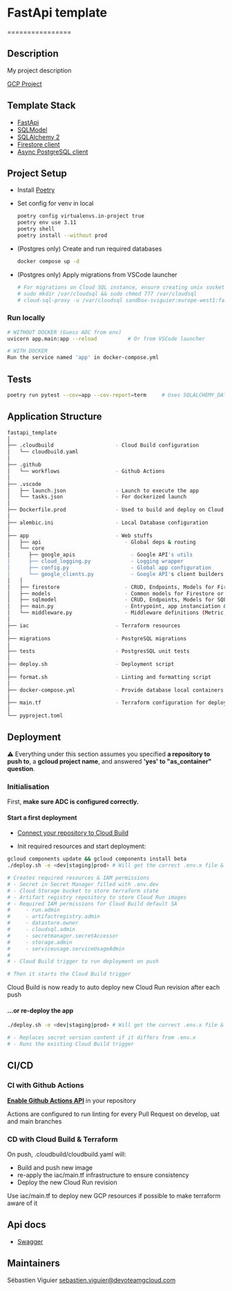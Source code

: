 # FastApi template

================

## Description

My project description

[GCP Project](https://console.cloud.google.com/home/dashboard?authuser=0&project=sandbox-sviguier&supportedpurview=project)

## Template Stack

- [FastApi](https://fastapi.tiangolo.com/)
- [SQLModel](https://sqlmodel.tiangolo.com/)
- [SQLAlchemy 2](https://docs.sqlalchemy.org/en/20/)
- [Firestore client](https://firebase.google.com/docs/firestore)
- [Async PostgreSQL client](https://github.com/MagicStack/asyncpg)

## Project Setup

- Install [Poetry](https://python-poetry.org/docs/)

- Set config for venv in local

  ```sh
  poetry config virtualenvs.in-project true
  poetry env use 3.11
  poetry shell
  poetry install --without prod
  ```

- (Postgres only) Create and run required databases

  ```bash
  docker compose up -d
  ```

- (Postgres only) Apply migrations from VSCode launcher

  ```sh
  # For migrations on Cloud SQL instance, ensure creating unix socket & starting Cloud SQL Proxy first
  # sudo mkdir /var/cloudsql && sudo chmod 777 /var/cloudsql
  # cloud-sql-proxy -u /var/cloudsql sandbox-sviguier:europe-west1:fastapi-template-instance
  ```

### Run locally

```sh
# WITHOUT DOCKER (Guess ADC from env)
uvicorn app.main:app --reload          # Or from VSCode launcher

# WITH DOCKER
Run the service named 'app' in docker-compose.yml
```

## Tests

```sh
poetry run pytest --cov=app --cov-report=term     # Uses SQLALCHEMY_DATABASE_URI in pyproject.toml
```

## Application Structure

```bash
fastapi_template
│
├── .cloudbuild                    - Cloud Build configuration
│   └── cloudbuild.yaml
│
├── .github                        
│   └── workflows                  - Github Actions
│
├── .vscode
│   ├── launch.json                - Launch to execute the app
│   └── tasks.json                 - For dockerized launch
│
├── Dockerfile.prod                - Used to build and deploy on Cloud Run
│
├── alembic.ini                    - Local Database configuration
│
├── app                            - Web stuffs
│   ├── api                           - Global deps & routing
│   └── core                          
│      ├── google_apis                  - Google API's utils
│      ├── cloud_logging.py             - Logging wrapper
│      ├── config.py                    - Global app configuration
│      └── google_clients.py            - Google API's client builders
│   │
│   ├── firestore                     - CRUD, Endpoints, Models for Firestore
│   ├── models                        - Common models for Firestore or PostgreSQL
│   ├── sqlmodel                      - CRUD, Endpoints, Models for SQLAlchemy
│   ├── main.py                       - Entrypoint, app instanciation & middleware
│   └── middleware.py                 - Middleware definitions (Metric, Logs, Exceptions)
│
├── iac                            - Terraform resources
│
├── migrations                     - PostgreSQL migrations
│
├── tests                          - PostgresSQL unit tests
│
├── deploy.sh                      - Deployment script
│
├── format.sh                      - Linting and formatting script
│
├── docker-compose.yml             - Provide database local containers
│
├── main.tf                        - Terraform configuration for deployment
│
└── pyproject.toml

```

## Deployment

:warning: Everything under this section assumes you specified **a repository to push to**, a **gcloud project name**, and answered **'yes' to "as_container" question**.

### Initialisation

First, **make sure ADC is configured correctly.**

#### Start a first deployment

- [Connect your repository to Cloud Build](https://console.cloud.google.com/cloud-build/repositories/1st-gen;region=europe-west1?authuser=0&project=sandbox-sviguier&supportedpurview=project)

- Init required resources and start deployment:

```bash
gcloud components update && gcloud components install beta
./deploy.sh -e <dev|staging|prod> # Will get the correct .env.x file & inject variables

# Creates required resources & IAM permissions
# - Secret in Secret Manager filled with .env.dev
# - Cloud Storage bucket to store terraform state
# - Artifact registry repository to store Cloud Run images
# - Required IAM permissions for Cloud Build default SA
#     - run.admin
#     - artifactregistry.admin
#     - datastore.owner
#     - cloudsql.admin
#     - secretmanager.secretAccessor
#     - storage.admin
#     - serviceusage.serviceUsageAdmin
# 
# - Cloud Build trigger to run deployment on push

# Then it starts the Cloud Build trigger
```

Cloud Build is now ready to auto deploy new Cloud Run revision after each push

#### ...or re-deploy the app

```bash
./deploy.sh -e <dev|staging|prod> # Will get the correct .env.x file & inject variables

# - Replaces secret version content if it differs from .env.x
# - Runs the existing Cloud Build trigger
```

## CI/CD

### CI with Github Actions

[**Enable Github Actions API**](https://github.com/sviguier-dgc/fastapi-template-1/actions) in your repository

Actions are configured to run linting for every Pull Request on develop, uat and main branches

### CD with Cloud Build & Terraform

On push, .cloudbuild/cloudbuild.yaml will:

- Build and push new image
- re-apply the iac/main.tf infrastructure to ensure consistency
- Deploy the new Cloud Run revision

Use iac/main.tf to deploy new GCP resources if possible to make terraform aware of it

## Api docs

- [Swagger](http://localhost:8000/api/docs)

## Maintainers

Sébastien Viguier <sebastien.viguier@devoteamgcloud.com>
